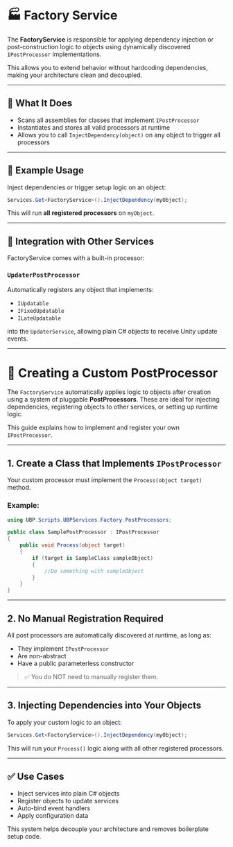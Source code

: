 # 🏭 Factory Service

The **FactoryService** is responsible for applying dependency injection or post-construction logic to objects using dynamically discovered `IPostProcessor` implementations.

This allows you to extend behavior without hardcoding dependencies, making your architecture clean and decoupled.

---

## 🔧 What It Does

- Scans all assemblies for classes that implement `IPostProcessor`
- Instantiates and stores all valid processors at runtime
- Allows you to call `InjectDependency(object)` on any object to trigger all processors

---

## 🧪 Example Usage

Inject dependencies or trigger setup logic on an object:

```csharp
Services.Get<FactoryService>().InjectDependency(myObject);
```

This will run **all registered processors** on `myObject`.

---

## 🔄 Integration with Other Services

FactoryService comes with a built-in processor:

### `UpdaterPostProcessor`

Automatically registers any object that implements:

- `IUpdatable`
- `IFixedUpdatable`
- `ILateUpdatable`

into the `UpdaterService`, allowing plain C# objects to receive Unity update events.

---

# 🧩 Creating a Custom PostProcessor

The `FactoryService` automatically applies logic to objects after creation using a system of pluggable **PostProcessors**. These are ideal for injecting dependencies, registering objects to other services, or setting up runtime logic.

This guide explains how to implement and register your own `IPostProcessor`.

---

## 1. Create a Class that Implements `IPostProcessor`

Your custom processor must implement the `Process(object target)` method.

### Example:
```csharp
using UBP.Scripts.UBPServices.Factory.PostProcessors;

public class SamplePostProcessor : IPostProcessor
{
    public void Process(object target)
    {
        if (target is SampleClass sampleObject)
        {
            //Do something with sampleObject
        }
    }
}
```

---

## 2. No Manual Registration Required

All post processors are automatically discovered at runtime, as long as:

- They implement `IPostProcessor`
- Are non-abstract
- Have a public parameterless constructor

> ✅ You do NOT need to manually register them.

---

## 3. Injecting Dependencies into Your Objects

To apply your custom logic to an object:

```csharp
Services.Get<FactoryService>().InjectDependency(myObject);
```

This will run your `Process()` logic along with all other registered processors.

---

## ✅ Use Cases

- Inject services into plain C# objects
- Register objects to update services
- Auto-bind event handlers
- Apply configuration data

This system helps decouple your architecture and removes boilerplate setup code.
